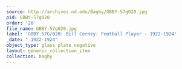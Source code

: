 ```yaml
---
source: http://archives.nd.edu/Bagby/GBBY-57g020.jpg
pid: GBBY-57g020
order: '20'
file_name: GBBY-57g020.jpg
label: 'GBBY 57G/020: Bill Cerney: Football Player - 1922-1924'
_date: " 1922-1924"
object_type: glass plate negative
layout: generic_collection_item
collection: bagby
---
```

